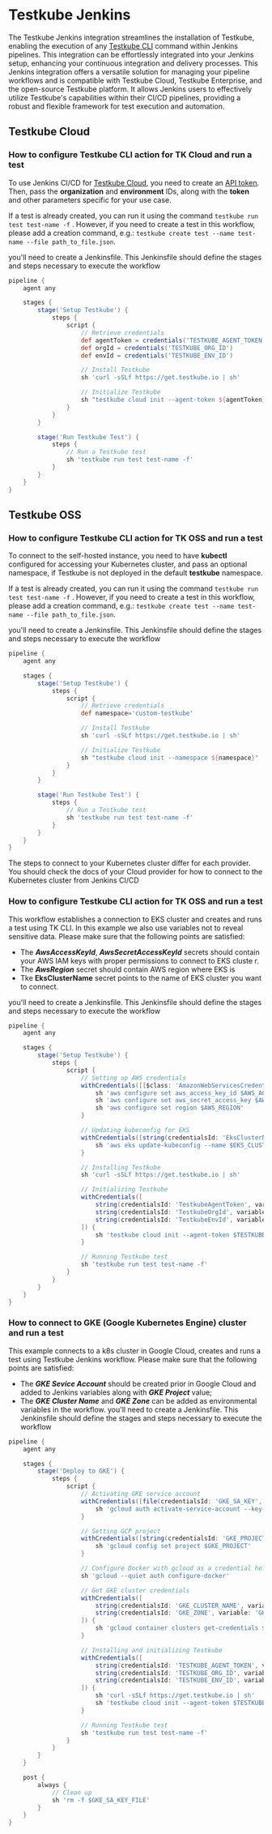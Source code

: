 # Testkube Jenkins

The Testkube Jenkins integration streamlines the installation of Testkube, enabling the execution of any [Testkube CLI](https://docs.testkube.io/cli/testkube) command within Jenkins pipelines. This integration can be effortlessly integrated into your Jenkins setup, enhancing your continuous integration and delivery processes.
This Jenkins integration offers a versatile solution for managing your pipeline workflows and is compatible with Testkube Cloud, Testkube Enterprise, and the open-source Testkube platform. It allows Jenkins users to effectively utilize Testkube's capabilities within their CI/CD pipelines, providing a robust and flexible framework for test execution and automation.

## Testkube Cloud

### How to configure Testkube CLI action for TK Cloud and run a test

To use Jenkins CI/CD for [Testkube Cloud](https://cloud.testkube.io/), you need to create an [API token](https://docs.testkube.io/testkube-cloud/articles/organization-management/#api-tokens).
Then, pass the **organization** and **environment** IDs, along with the **token** and other parameters specific for your use case.

If a test is already created, you can run it using the command `testkube run test test-name -f` . However, if you need to create a test in this workflow, please add a creation command, e.g.: `testkube create test --name test-name --file path_to_file.json`.

you'll need to create a Jenkinsfile. This Jenkinsfile should define the stages and steps necessary to execute the workflow

```groovy
pipeline {
    agent any

    stages {
        stage('Setup Testkube') {
            steps {
                script {
                    // Retrieve credentials
                    def agentToken = credentials('TESTKUBE_AGENT_TOKEN')
                    def orgId = credentials('TESTKUBE_ORG_ID')
                    def envId = credentials('TESTKUBE_ENV_ID')

                    // Install Testkube
                    sh 'curl -sSLf https://get.testkube.io | sh'

                    // Initialize Testkube
                    sh "testkube cloud init --agent-token ${agentToken} --org-id ${orgId} --env-id ${envId} 
                }
            }
        }

        stage('Run Testkube Test') {
            steps {
                // Run a Testkube test
                sh 'testkube run test test-name -f'
            }
        }
    }
}

```

## Testkube OSS

### How to configure Testkube CLI action for TK OSS and run a test

To connect to the self-hosted instance, you need to have **kubectl** configured for accessing your Kubernetes cluster, and pass an optional namespace, if Testkube is not deployed in the default **testkube** namespace. 

If a test is already created, you can run it using the command `testkube run test test-name -f` . However, if you need to create a test in this workflow, please add a creation command, e.g.: `testkube create test --name test-name --file path_to_file.json`.

you'll need to create a Jenkinsfile. This Jenkinsfile should define the stages and steps necessary to execute the workflow

```groovy
pipeline {
    agent any

    stages {
        stage('Setup Testkube') {
            steps {
                script {
                    // Retrieve credentials
                    def namespace='custom-testkube'

                    // Install Testkube
                    sh 'curl -sSLf https://get.testkube.io | sh'

                    // Initialize Testkube
                    sh "testkube cloud init --namespace ${namespace}"
                }
            }
        }

        stage('Run Testkube Test') {
            steps {
                // Run a Testkube test
                sh 'testkube run test test-name -f'
            }
        }
    }
}
```

The steps to connect to your Kubernetes cluster differ for each provider. You should check the docs of your Cloud provider for how to connect to the Kubernetes cluster from Jenkins CI/CD

### How to configure Testkube CLI action for TK OSS and run a test

This workflow establishes a connection to EKS cluster and creates and runs a test using TK CLI. In this example we also use variables not
 to reveal sensitive data. Please make sure that the following points are satisfied:
- The **_AwsAccessKeyId_**, **_AwsSecretAccessKeyId_** secrets should contain your AWS IAM keys with proper permissions to connect to EKS cluste
r.
- The **_AwsRegion_** secret should contain AWS region where EKS is
- Tke **EksClusterName** secret points to the name of EKS cluster you want to connect.

you'll need to create a Jenkinsfile. This Jenkinsfile should define the stages and steps necessary to execute the workflow

```groovy
pipeline {
    agent any

    stages {
        stage('Setup Testkube') {
            steps {
                script {
                    // Setting up AWS credentials
                    withCredentials([[$class: 'AmazonWebServicesCredentialsBinding', credentialsId: 'AwsAccessKeyId']]) {
                        sh 'aws configure set aws_access_key_id $AWS_ACCESS_KEY_ID'
                        sh 'aws configure set aws_secret_access_key $AWS_SECRET_ACCESS_KEY'
                        sh 'aws configure set region $AWS_REGION'
                    }

                    // Updating kubeconfig for EKS
                    withCredentials([string(credentialsId: 'EksClusterName', variable: 'EKS_CLUSTER_NAME')]) {
                        sh 'aws eks update-kubeconfig --name $EKS_CLUSTER_NAME --region $AWS_REGION'
                    }

                    // Installing Testkube
                    sh 'curl -sSLf https://get.testkube.io | sh'

                    // Initializing Testkube
                    withCredentials([
                        string(credentialsId: 'TestkubeAgentToken', variable: 'TESTKUBE_AGENT_TOKEN'),
                        string(credentialsId: 'TestkubeOrgId', variable: 'TESTKUBE_ORG_ID'),
                        string(credentialsId: 'TestkubeEnvId', variable: 'TESTKUBE_ENV_ID')
                    ]) {
                        sh 'testkube cloud init --agent-token $TESTKUBE_AGENT_TOKEN --org-id $TESTKUBE_ORG_ID --env-id $TESTKUBE_ENV_ID'
                    }

                    // Running Testkube test
                    sh 'testkube run test test-name -f'
                }
            }
        }
    }
}
```

### How to connect to GKE (Google Kubernetes Engine) cluster and run a test 

This example connects to a k8s cluster in Google Cloud, creates and runs a test using Testkube Jenkins workflow. Please make sure that the following points are satisfied:
- The **_GKE Sevice Account_** should be created prior in Google Cloud and added to Jenkins variables along with **_GKE Project_** value;
- The **_GKE Cluster Name_** and **_GKE Zone_** can be added as environmental variables in the workflow.
you'll need to create a Jenkinsfile. This Jenkinsfile should define the stages and steps necessary to execute the workflow

```groovy
pipeline {
    agent any

    stages {
        stage('Deploy to GKE') {
            steps {
                script {
                    // Activating GKE service account
                    withCredentials([file(credentialsId: 'GKE_SA_KEY', variable: 'GKE_SA_KEY_FILE')]) {
                        sh 'gcloud auth activate-service-account --key-file=$GKE_SA_KEY_FILE'
                    }

                    // Setting GCP project
                    withCredentials([string(credentialsId: 'GKE_PROJECT', variable: 'GKE_PROJECT')]) {
                        sh 'gcloud config set project $GKE_PROJECT'
                    }

                    // Configure Docker with gcloud as a credential helper
                    sh 'gcloud --quiet auth configure-docker'

                    // Get GKE cluster credentials
                    withCredentials([
                        string(credentialsId: 'GKE_CLUSTER_NAME', variable: 'GKE_CLUSTER_NAME'),
                        string(credentialsId: 'GKE_ZONE', variable: 'GKE_ZONE')
                    ]) {
                        sh 'gcloud container clusters get-credentials $GKE_CLUSTER_NAME --zone $GKE_ZONE'
                    }

                    // Installing and initializing Testkube
                    withCredentials([
                        string(credentialsId: 'TESTKUBE_AGENT_TOKEN', variable: 'TESTKUBE_AGENT_TOKEN'),
                        string(credentialsId: 'TESTKUBE_ORG_ID', variable: 'TESTKUBE_ORG_ID'),
                        string(credentialsId: 'TESTKUBE_ENV_ID', variable: 'TESTKUBE_ENV_ID')
                    ]) {
                        sh 'curl -sSLf https://get.testkube.io | sh'
                        sh 'testkube cloud init --agent-token $TESTKUBE_AGENT_TOKEN --org-id $TESTKUBE_ORG_ID --env-id $TESTKUBE_ENV_ID'
                    }

                    // Running Testkube test
                    sh 'testkube run test test-name -f'
                }
            }
        }
    }

    post {
        always {
            // Clean up
            sh 'rm -f $GKE_SA_KEY_FILE'
        }
    }
}
```
